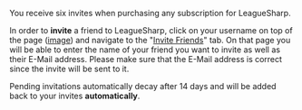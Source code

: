 You receive six invites when purchasing any subscription for LeagueSharp.

In order to **invite** a friend to LeagueSharp, click on your username on top of the page ([image](http://i.imgur.com/PiOLSob.png)) and navigate to the "[Invite Friends](https://www.joduska.me/forum/index.php?app=members&module=invite)" tab. On that page you will be able to enter the name of your friend you want to invite as well as their E-Mail address. Please make sure that the E-Mail address is correct since the invite will be sent to it.

Pending invitations automatically decay after 14 days and will be added back to your invites **automatically**.

